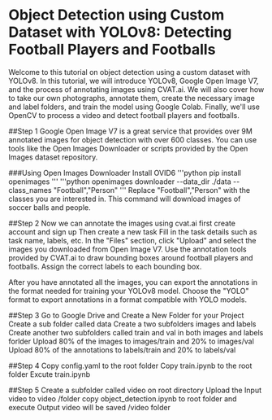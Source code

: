 # Object Detection using Custom Dataset with YOLOv8: Detecting Football Players and Footballs
Welcome to this tutorial on object detection using a custom dataset with YOLOv8. In this tutorial, we will introduce YOLOv8, Google Open Image V7, and the process of annotating images using CVAT.ai. We will also cover how to take our own photographs, annotate them, create the necessary image and label folders, and train the model using Google Colab. Finally, we'll use OpenCV to process a video and detect football players and footballs.

##Step 1
Google Open Image V7 is a  great service that provides over 9M annotated images for object detection with over 600 classes. You can use tools like the Open Images Downloader or scripts provided by the Open Images dataset repository.

###Using Open Images Downloader
Install OVID6
'''python
pip install openimages
'''
'''python
openimages downloader --data_dir ./data --class_names "Football","Person"
'''
Replace "Football","Person" with the classes you are interested in. This command will download images of soccer balls and people.

##Step 2
Now we can annotate the images using cvat.ai 
first create account and sign up
Then create a new task
Fill in the task details such as task name, labels, etc.
In the "Files" section, click "Upload" and select the images you downloaded from Open Image V7.
Use the annotation tools provided by CVAT.ai to draw bounding boxes around football players and footballs. Assign the correct labels to each bounding box.

After you have annotated all the images, you can export the annotations in the format needed for training your YOLOv8 model.
Choose the "YOLO" format to export annotations in a format compatible with YOLO models.

##Step 3
Go to Google Drive and Create a New Folder for your Project
Create a sub folder called data
Create a two subfolders images and labels
Create another two subfolders called train and val in both images and labels forlder
Upload 80% of the images to images/train and 20% to images/val
Upload 80% of the annotations to labels/train and 20% to labels/val

##Step 4
Copy config.yaml to the root folder
Copy train.ipynb to the root folder
Excute train.ipynb

##Step 5 
Create a subfolder called video on root directory
Upload the Input video to video /folder
copy object_detection.ipynb to root folder and execute
Output video will be saved /video folder
